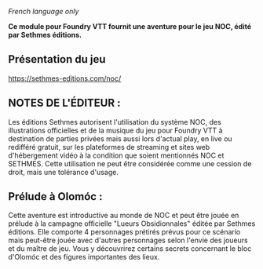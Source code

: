 _French language only_

**Ce module pour Foundry VTT fournit une aventure pour le jeu NOC, édité par Sethmes éditions.**

## Présentation du jeu

https://sethmes-editions.com/noc/

## NOTES DE L'ÉDITEUR :

Les éditions Sethmes autorisent l'utilisation du système NOC, des illustrations officielles et de la musique du jeu pour Foundry VTT à destination de parties privées mais aussi lors d'actual play, en live ou redifféré gratuit, sur les plateformes de streaming et sites web d'hébergement vidéo à la condition que soient mentionnés NOC et SETHMES.
Cette utilisation ne peut être considérée comme une cession de droit, mais une tolérance d'usage.

## Prélude à Olomóc :

Cette aventure est introductive au monde de NOC et peut être jouée en prélude à la campagne officielle "Lueurs Obsidionnales" éditée par Sethmes éditions. 
Elle comporte 4 personnages prétirés prévus pour ce scénario mais peut-être jouée avec d'autres personnages selon l'envie des joueurs et du maître de jeu. 
Vous y découvrirez certains secrets concernant le bloc d'Olomóc et des figures importantes des lieux.







